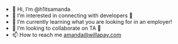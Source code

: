 - 👋 Hi, I’m @h1itsamanda
- 👀 I’m interested in connecting with developers 🚀
- 🌱 I’m currently learning what you are looking for in an employer! 
- 💞️ I’m looking to collaborate on TA 🤝
- 📫 How to reach me amanda@willapay.com

<!---
h1itsamanda/h1itsamanda is a ✨ special ✨ repository because its `README.md` (this file) appears on your GitHub profile.
You can click the Preview link to take a look at your changes.
--->
